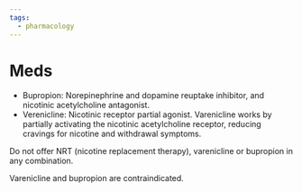 ```yaml
---
tags:
  - pharmacology
---
```

# Meds
- Bupropion: Norepinephrine and dopamine reuptake inhibitor, and nicotinic acetylcholine antagonist.
- Verenicline: Nicotinic receptor partial agonist. Varenicline works by partially activating the nicotinic acetylcholine receptor, reducing cravings for nicotine and withdrawal symptoms.

Do not offer NRT (nicotine replacement therapy), varenicline or bupropion in any combination.

Varenicline and bupropion are contraindicated.